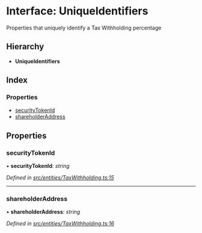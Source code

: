 # Interface: UniqueIdentifiers

Properties that uniquely identify a Tax Withholding percentage

## Hierarchy

* **UniqueIdentifiers**

## Index

### Properties

* [securityTokenId](entities.uniqueidentifiers.md#securitytokenid)
* [shareholderAddress](entities.uniqueidentifiers.md#shareholderaddress)

## Properties

###  securityTokenId

• **securityTokenId**: *string*

*Defined in [src/entities/TaxWithholding.ts:15](https://github.com/PolymathNetwork/polymath-sdk/blob/1abe1ae/src/entities/TaxWithholding.ts#L15)*

___

###  shareholderAddress

• **shareholderAddress**: *string*

*Defined in [src/entities/TaxWithholding.ts:16](https://github.com/PolymathNetwork/polymath-sdk/blob/1abe1ae/src/entities/TaxWithholding.ts#L16)*
